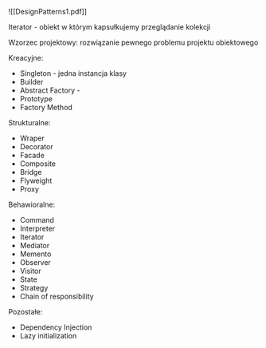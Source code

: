 ![[DesignPatterns1.pdf]]

Iterator - obiekt w którym kapsułkujemy przeglądanie kolekcji

Wzorzec projektowy:
rozwiązanie pewnego problemu projektu obiektowego

Kreacyjne:
 - Singleton - jedna instancja klasy
 - Builder
 - Abstract Factory - 
 - Prototype
 - Factory Method

Strukturalne:
- Wraper
- Decorator
- Facade
- Composite
- Bridge
- Flyweight
- Proxy

Behawioralne:
- Command
- Interpreter
- Iterator
- Mediator
- Memento
- Observer
- Visitor
- State
- Strategy
- Chain of responsibility

Pozostałe:
- Dependency Injection
- Lazy initialization



